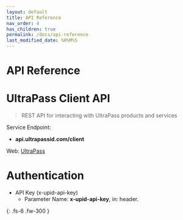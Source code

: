 ```yaml
---
layout: default
title: API Reference
nav_order: 4
has_children: true
permalink: /docs/api-reference
last_modified_date: %H%M%S
---
```


# API Reference

<h1 id="client-api">UltraPass Client API</h1>

> REST API for interacting with UltraPass products and services

Service Endpoint:

* **api.ultrapassid.com/client**

Web: <a href="https://www.ultrapassid.com/">UltraPass</a> 

# Authentication

* API Key (x-upid-api-key)
    - Parameter Name: **x-upid-api-key**, in: header. 

{: .fs-6 .fw-300 }